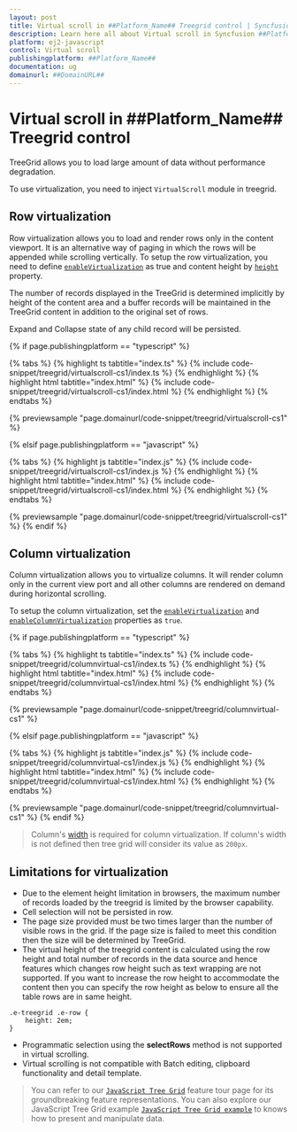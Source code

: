 ```yaml
---
layout: post
title: Virtual scroll in ##Platform_Name## Treegrid control | Syncfusion
description: Learn here all about Virtual scroll in Syncfusion ##Platform_Name## Treegrid control of Syncfusion Essential JS 2 and more.
platform: ej2-javascript
control: Virtual scroll 
publishingplatform: ##Platform_Name##
documentation: ug
domainurl: ##DomainURL##
---
```


# Virtual scroll in ##Platform_Name## Treegrid control

TreeGrid allows you to load large amount of data without performance degradation.

To use virtualization, you need to inject `VirtualScroll` module in treegrid.

## Row virtualization

Row virtualization allows you to load and render rows only in the content viewport. It is an alternative way of paging in which the rows will be appended while scrolling vertically. To setup the row virtualization, you need to define
[`enableVirtualization`](../api/treegrid/#enablevirtualization) as true and content height by [`height`](../api/treegrid/#height) property.

The number of records displayed in the TreeGrid is determined implicitly by height of the content area and a buffer records will be maintained in the TreeGrid content in addition to the original set of rows.

Expand and Collapse state of any child record will be persisted.

{% if page.publishingplatform == "typescript" %}

 {% tabs %}
{% highlight ts tabtitle="index.ts" %}
{% include code-snippet/treegrid/virtualscroll-cs1/index.ts %}
{% endhighlight %}
{% highlight html tabtitle="index.html" %}
{% include code-snippet/treegrid/virtualscroll-cs1/index.html %}
{% endhighlight %}
{% endtabs %}
        
{% previewsample "page.domainurl/code-snippet/treegrid/virtualscroll-cs1" %}

{% elsif page.publishingplatform == "javascript" %}

{% tabs %}
{% highlight js tabtitle="index.js" %}
{% include code-snippet/treegrid/virtualscroll-cs1/index.js %}
{% endhighlight %}
{% highlight html tabtitle="index.html" %}
{% include code-snippet/treegrid/virtualscroll-cs1/index.html %}
{% endhighlight %}
{% endtabs %}

{% previewsample "page.domainurl/code-snippet/treegrid/virtualscroll-cs1" %}
{% endif %}

## Column virtualization

Column virtualization allows you to virtualize columns. It will render column only in the current view port and all other columns are rendered on demand during horizontal scrolling.

To setup the column virtualization, set the
[`enableVirtualization`](../api/treegrid/#enablevirtualization) and
[`enableColumnVirtualization`](../api/treegrid/#enablecolumnvirtualization) properties as `true`.

{% if page.publishingplatform == "typescript" %}

 {% tabs %}
{% highlight ts tabtitle="index.ts" %}
{% include code-snippet/treegrid/columnvirtual-cs1/index.ts %}
{% endhighlight %}
{% highlight html tabtitle="index.html" %}
{% include code-snippet/treegrid/columnvirtual-cs1/index.html %}
{% endhighlight %}
{% endtabs %}
        
{% previewsample "page.domainurl/code-snippet/treegrid/columnvirtual-cs1" %}

{% elsif page.publishingplatform == "javascript" %}

{% tabs %}
{% highlight js tabtitle="index.js" %}
{% include code-snippet/treegrid/columnvirtual-cs1/index.js %}
{% endhighlight %}
{% highlight html tabtitle="index.html" %}
{% include code-snippet/treegrid/columnvirtual-cs1/index.html %}
{% endhighlight %}
{% endtabs %}

{% previewsample "page.domainurl/code-snippet/treegrid/columnvirtual-cs1" %}
{% endif %}

> Column's [width](../api/treegrid/column/#width) is required for column virtualization. If column's width is not defined then tree grid will consider its value as `200px`.

## Limitations for virtualization

* Due to the element height limitation in browsers, the maximum number of records loaded by the treegrid is limited by the browser capability.
* Cell selection will not be persisted in row.
* The page size provided must be two times larger than the number of visible rows in the grid. If the page size is failed to meet this condition then the size will be determined by TreeGrid.
* The virtual height of the treegrid content is calculated using the row height and total number of records in the data source and hence features which changes row height such as text wrapping are not supported. If you want to increase the row height to accommodate the content then you can specify the row height as below to ensure all the table rows are in same height.

```
.e-treegrid .e-row {
    height: 2em;
}
```

* Programmatic selection using the **selectRows** method is not supported in virtual scrolling.
* Virtual scrolling is not compatible with Batch editing, clipboard functionality and detail template.

> You can refer to our [`JavaScript Tree Grid`](https://www.syncfusion.com/javascript-ui-controls/js-tree-grid) feature tour page for its groundbreaking feature representations. You can also explore our JavaScript Tree Grid example [`JavaScript Tree Grid example`](https://ej2.syncfusion.com/demos/#/material/tree-grid/treegrid-overview.html) to knows how to present and manipulate data.
